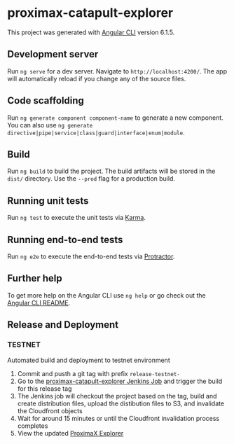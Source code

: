 # proximax-catapult-explorer

This project was generated with [Angular CLI](https://github.com/angular/angular-cli) version 6.1.5.

## Development server

Run `ng serve` for a dev server. Navigate to `http://localhost:4200/`. The app will automatically reload if you change any of the source files.

## Code scaffolding

Run `ng generate component component-name` to generate a new component. You can also use `ng generate directive|pipe|service|class|guard|interface|enum|module`.

## Build

Run `ng build` to build the project. The build artifacts will be stored in the `dist/` directory. Use the `--prod` flag for a production build.

## Running unit tests

Run `ng test` to execute the unit tests via [Karma](https://karma-runner.github.io).

## Running end-to-end tests

Run `ng e2e` to execute the end-to-end tests via [Protractor](http://www.protractortest.org/).

## Further help

To get more help on the Angular CLI use `ng help` or go check out the [Angular CLI README](https://github.com/angular/angular-cli/blob/master/README.md).

## Release and Deployment

### TESTNET
Automated build and deployment to testnet environment

1. Commit and pusth a git tag with prefix `release-testnet-`
2. Go to the [proximax-catapult-explorer Jenkins Job](https://jenkins.internal.proximax.io/view/Catapult/job/proximax-catapult-explorer/view/tags/) and trigger the build for this release tag
3. The Jenkins job will checkout the project based on the tag, build and create distribution files, upload the distibution files to S3, and invalidate the Cloudfront objects
4. Wait for around 15 minutes or until the Cloudfront invalidation process completes
5. View the updated [ProximaX Explorer](http://bctestnetexplorer.xpxsirius.io/)
